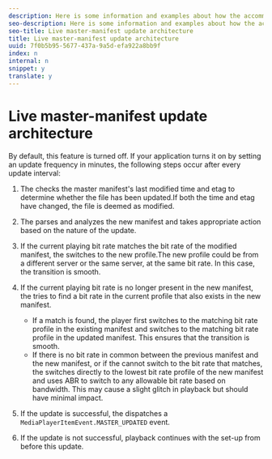 ```yaml
---
description: Here is some information and examples about how the accommodates updated master manifests.
seo-description: Here is some information and examples about how the accommodates updated master manifests.
seo-title: Live master-manifest update architecture
title: Live master-manifest update architecture
uuid: 7f0b5b95-5677-437a-9a5d-efa922a8bb9f
index: n
internal: n
snippet: y
translate: y
---
```


# Live master-manifest update architecture

By default, this feature is turned off. If your application turns it on by setting an update frequency in minutes, the following steps occur after every update interval:

1. The  <!-- PH element: phrases/primetime-sdk-name --> checks the master manifest's last modified time and etag to determine whether the file has been updated.If both the time and etag have changed, the file is deemed as modified.

1. The  <!-- PH element: phrases/primetime-sdk-name --> parses and analyzes the new manifest and takes appropriate action based on the nature of the update.
1. If the current playing bit rate matches the bit rate of the modified manifest, the  <!-- PH element: phrases/primetime-sdk-name --> switches to the new profile.The new profile could be from a different server or the same server, at the same bit rate. In this case, the transition is smooth.

1. If the current playing bit rate is no longer present in the new manifest, the  <!-- PH element: phrases/primetime-sdk-name --> tries to find a bit rate in the current profile that also exists in the new manifest.
    * If a match is found, the player first switches to the matching bit rate profile in the existing manifest and switches to the matching bit rate profile in the updated manifest. This ensures that the transition is smooth.
    * If there is no bit rate in common between the previous manifest and the new manifest, or if the  <!-- PH element: phrases/primetime-sdk-name --> cannot switch to the bit rate that matches, the <!-- PH element: phrases/primetime-sdk-name --> switches directly to the lowest bit rate profile of the new manifest and uses ABR to switch to any allowable bit rate based on bandwidth. This may cause a slight glitch in playback but should have minimal impact.

1. If the update is successful, the  <!-- PH element: phrases/primetime-sdk-name --> dispatches a `MediaPlayerItemEvent.MASTER_UPDATED` event.
1. If the update is not successful, playback continues with the set-up from before this update.

